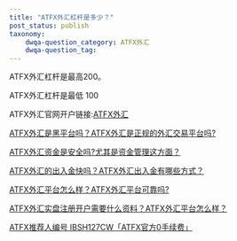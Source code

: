 ```yaml
---
title: "ATFX外汇杠杆是多少？"
post_status: publish
taxonomy:
    dwqa-question_category: ATFX外汇
    dwqa-question_tag:
---
```


ATFX外汇杠杆是最高200。

ATFX外汇杠杆是最低 100

ATFX外汇官网开户链接:[ATFX外汇](https://we.laowei8.com/go/atfxchina "ATFX外汇")

[ATFX外汇是黑平台吗？ATFX外汇是正规的外汇交易平台吗?](https://we.laowei8.com/question/atfx-black-platform)

[ATFX外汇资金是安全吗?尤其是资金管理这方面？](https://we.laowei8.com/question/is-atfx-safe)

[ATFX外汇的出入金快吗？ATFX外汇出入金有哪些方式？](https://we.laowei8.com/question/atfx-draw-money)

[ATFX外汇平台怎么样？ATFX外汇平台可靠吗?](https://we.laowei8.com/question/how-about-atfx)

[ATFX外汇实盘注册开户需要什么资料？ATFX外汇平台怎么样？](https://we.laowei8.com/question/how-to-resign)

[ATFX推荐人编号 IBSH127CW「ATFX官方0手续费」](https://we.laowei8.com/question/atfx-code)
